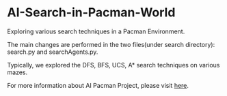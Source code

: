 # AI-Search-in-Pacman-World
Exploring various search techniques in a Pacman Environment.

The main changes are performed in the two files(under search directory): search.py and searchAgents.py.

Typically, we explored the DFS, BFS, UCS, A* search techniques on various mazes.

For more information about AI Pacman Project, please visit [here](http://ai.berkeley.edu/project_overview.html).
